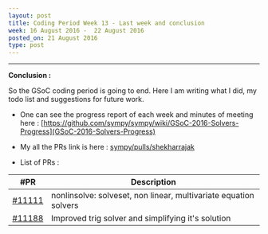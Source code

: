 ```yaml
---
layout: post
title: Coding Period Week 13 - Last week and conclusion
week: 16 August 2016 -  22 August 2016
posted_on: 21 August 2016
type: post
---
```


--------------------------------------------------------------------------------

**Conclusion :**

So the GSoC coding period is going to end. Here I am writing what I did, my todo list and suggestions for future work.

* One can see the progress report of each week and minutes of meeting here :
[https://github.com/sympy/sympy/wiki/GSoC-2016-Solvers-Progress](GSoC-2016-Solvers-Progress)

* My all the PRs link is here : [sympy/pulls/shekharrajak](https://github.com/sympy/sympy/pulls?utf8=%E2%9C%93&q=is%3Aopen%7Cclosed%20is%3Apr%20author%3AShekharrajak%20)

* List of PRs :


| #PR           |                         Description                              |
| ---           |                             ---                                  |
| [#11111](https://github.com/sympy/sympy/pull/11111)        | nonlinsolve: solveset, non linear, multivariate equation solvers |
| [#11188](https://github.com/sympy/sympy/pull/11188)    | Improved trig solver and simplifying it's solution|
